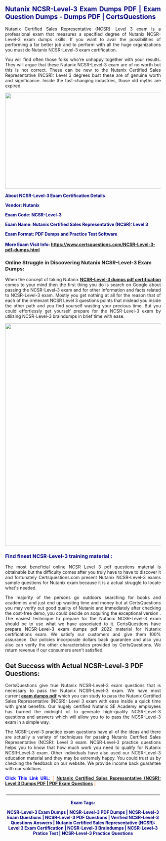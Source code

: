 <h2 style="text-align: justify;"><span style="color: #000080;">Nutanix NCSR-Level-3 Exam Dumps PDF | Exam Question Dumps - Dumps PDF | CertsQuestions</span></h2>
<p style="text-align: justify;">Nutanix Certified Sales Representative (NCSR): Level 3 exam is a professional exam that measures a specified degree of Nutanix  NCSR-Level-3 exam dumps skills. If you want to avail the possibilities of performing a far better job and to perform with all the huge organizations you must do Nutanix NCSR-Level-3 exam certification.</p>
<p style="text-align: justify;">You will find often those folks who're unhappy together with your results. They will argue that these Nutanix  NCSR-Level-3 exam are of no worth but this is not correct. These can be new to the Nutanix Certified Sales Representative (NCSR): Level 3 degrees bust these are of genuine worth and significance. Inside the fast-changing industries, those old myths are expired.</p>
<p><img style="display: block; margin-left: auto; margin-right: auto;" src="https://i.imgur.com/eaP4ae9.png" width="840" height="310" /></p>
<p><span style="color: #000080;"><strong>About NCSR-Level-3 Exam Certification Details</strong></span></p>
<p><span style="color: #000080;"><strong>Vendor: Nutanix<br /></strong></span></p>
<p><span style="color: #000080;"><strong>Exam Code: NCSR-Level-3</strong></span></p>
<p><span style="color: #000080;"><strong>Exam Name: Nutanix Certified Sales Representative (NCSR): Level 3</strong></span></p>
<p><span style="color: #000080;"><strong>Exam Format: PDF Dumps and Practice Test Software<br /><br />More Exam Visit Info: <span style="color: #ff6600;"><a href="https://www.certsquestions.com/NCSR-Level-3-pdf-dumps.html">https://www.certsquestions.com/NCSR-Level-3-pdf-dumps.html</a></span></strong></span></p>
<h3>Online Struggle in Discovering Nutanix NCSR-Level-3 Exam Dumps:</h3>
<p style="text-align: justify;">When the concept of taking Nutanix <a href="https://www.certsquestions.com/NCSR-Level-3-pdf-dumps.html"><strong> NCSR-Level-3 dumps pdf certification</strong></a> comes to your mind then the first thing you do is search on Google about passing the NCSR-Level-3 exam and for other information and facts related to NCSR-Level-3 exam. Mostly you get nothing at all for the reason that of each of the irrelevant NCSR Level 3 questions points that mislead you inside the other path and you find yourself wasting your precious time. But you could effortlessly get yourself prepare for the NCSR-Level-3 exam by utilizing NCSR-Level-3 braindumps in brief time with ease.</p>
<p><a href="https://www.certsquestions.com/NCSR-Level-3-pdf-dumps.html"><img style="display: block; margin-left: auto; margin-right: auto;" src="https://i.imgur.com/pxhoKQ2.png" width="720" /></a></p>
<h3><span style="color: #000080;">Find finest  NCSR-Level-3 training material :</span></h3>
<p style="text-align: justify;">The most beneficial online NCSR Level 3 pdf questions material is obtainable but the difficulty comes after you truly have to have to discover it and fortunately Certsquestions.com present Nutanix NCSR-Level-3 exams sample questions for Nutanix  exam because it is a actual struggle to locate what's needed.</p>
<p style="text-align: justify;">The majority of the persons go outdoors searching for books and academies and just end up wasting time and money but at CertsQuestions you may verify out good quality of Nutanix  and immediately after checking the cost-free demo, you could decide on acquiring the exceptional version . The easiest technique to prepare for the Nutanix NCSR-Level-3 exam should be to use what we have associated to it. CertsQuestions have <span style="color: #000000;">prepare NCSR-Level-3 exam dumps pdf 2022</span> material for Nutanix certifications exam. We satisfy our customers and give them 100% assurance. Our policies incorporate dollars back guarantee and also you also can verify the other characteristics provided by CertsQuestions. We return revenue if our consumers aren't satisfied.</p>
<h2>Get Success with Actual NCSR-Level-3 PDF Questions:</h2>
<p style="text-align: justify;">CertsQuestions give true Nutanix NCSR-Level-3 exam questions that is necessary to pass the Nutanix  NCSR-Level-3 exam. We have most current<strong>&nbsp;<a href="https://www.certsquestions.com/">exam dumps pdf</a></strong>&nbsp;which you can study to pass the Nutanix Certified Sales Representative (NCSR): Level 3 exam with ease inside a quick time with great benefits. Our hugely certified Nutanix SE Academy employees has burned the midnight oil to generate high-quality NCSR-Level-3 questions and answers which will allow you to to pass the NCSR-Level-3 exam in a simple way.</p>
<p style="text-align: justify;">The NCSR-Level-3 practice exam questions have all of the ideas and there are actually a variety of techniques for passing Nutanix Certified Sales Representative (NCSR): Level 3 exam. NCSR-Level-3 practice questions helps you to know that how much work you need to qualify for Nutanix  NCSR-Level-3 exam. Other individuals have also used our NCSR-Level-3 education material and they may be extremely happy. You could trust us by checking the feedback on our website. We provide income back guarantee with our solutions.</p>
<p style="text-align: justify;"><span style="color: #0000ff;"><strong>Click This Link URL</strong>:</span> <span style="color: #ff6600;">[ <strong><a href="https://www.certsquestions.com/nutanix-se-academy-certification.html">Nutanix Certified Sales Representative (NCSR): Level 3 Dumps PDF | PDF Exam Questions</a></strong> ]</span></p>
<p style="text-align: center;">______________________________________________________________________________</p>
<p style="text-align: center;"><span style="color: #000080;"><strong>Exam Tags:</strong></span></p>
<p style="text-align: center;"><span style="color: #000080;"><strong>NCSR-Level-3 Exam Dumps | NCSR-Level-3 PDF Dumps | NCSR-Level-3 Exam Questions | NCSR-Level-3 PDF Questions | Verified NCSR-Level-3 Questions Answers | Nutanix Certified Sales Representative (NCSR): Level 3 Exam Certification | NCSR-Level-3 Braindumps | NCSR-Level-3 Pratice Test | NCSR-Level-3 Practice Questions</strong></span></p>
